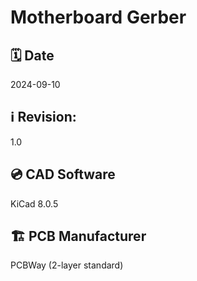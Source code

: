 # Motherboard Gerber

## 🗓️ Date
2024-09-10

## ℹ️ Revision:
1.0

## 💿 CAD Software
KiCad 8.0.5

## 🏗️ PCB Manufacturer
PCBWay (2-layer standard)